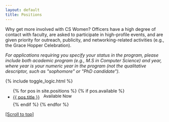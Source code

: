 ```yaml
---
layout: default
title: Positions
---
```


Why get more involved with CS Women? Officers have a high degree of contact with faculty, are asked to participate in high-profile events, and are given priority for outreach, publicity, and networking-related activities (e.g., the Grace Hopper Celebration). 

_For applications requiring you specify your status in the program, please include both academic program (e.g., M.S in Computer Science) and year, where year is your numeric year in the program (not the qualitative descriptor, such as "sophomore" or "PhD candidate")._

{% include toggle_logic.html %}

<ul>
{% for pos in site.positions %}
{% if pos.available %}
<li class="post">
<a class="post-title" href="#" onclick="toggle_and_align({{ pos.pos_id }});">{{ pos.title }}</a>
	<!-- <span style="color:red; weight:bold">&nbsp;~Available NOW~</span> -->
	&nbsp;&nbsp;<span class="label label-warning" style="font-size:10pt; display:inline-block; vertical-align:middle; margin-bottom:10px;">Available Now</span>
	<div class="position" id="{{ pos.pos_id }}" style="display:none">
	<p>{{ pos.content }}</p>
	</div>
	<!-- TODO: add a collapse button -->
</li>
{% endif %}
{% endfor %}
</ul>

[[Scroll to top]](#)
